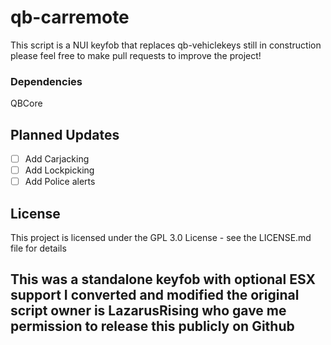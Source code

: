 # qb-carremote
This script is a NUI keyfob that replaces qb-vehiclekeys still in construction please feel free to make pull requests to improve the project!

### Dependencies
QBCore

## Planned Updates

- [ ] Add Carjacking
- [ ] Add Lockpicking
- [ ] Add Police alerts

## License

This project is licensed under the GPL 3.0 License - see the LICENSE.md file for details

## This was a standalone keyfob with optional ESX support I converted and modified the original script owner is LazarusRising who gave me permission to release this publicly on Github